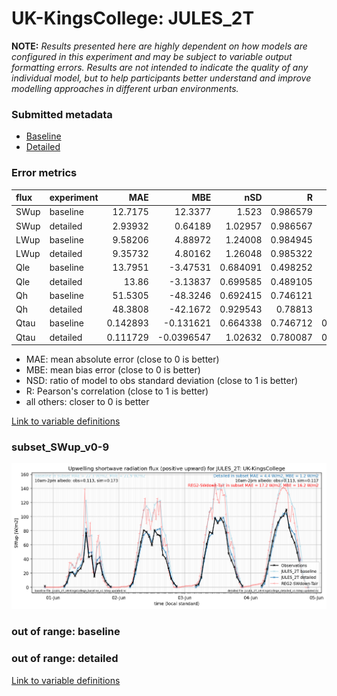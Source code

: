 # UK-KingsCollege: JULES_2T

**NOTE:** *Results presented here are highly dependent on how models are configured in this experiment and may be subject to variable output formatting errors. Results are not intended to indicate the quality of any individual model, but to help participants better understand and improve modelling approaches in different urban environments.*

### Submitted metadata

- [Baseline](JULES_2T_UK-KingsCollege_baseline_attrs.md)
- [Detailed](JULES_2T_UK-KingsCollege_detailed_attrs.md)

### Error metrics

| flux   | experiment   |       MAE |         MBE |      nSD |        R |        5th |       95th |      RMSE |    cRMSE |       AMBE |     1-nSD |       1-R |   nSkewness |   nKurtosis |   Overlap |
|:-------|:-------------|----------:|------------:|---------:|---------:|-----------:|-----------:|----------:|---------:|-----------:|----------:|----------:|------------:|------------:|----------:|
| SWup   | baseline     | 12.7175   |  12.3377    | 1.523    | 0.986579 |  0.436157  | 38.1826    | 18.0925   | 0.560721 | 12.3377    | 0.522996  | 0.0134213 | 0.039503    |    0.238293 | 0.139478  |
| SWup   | detailed     |  2.93932  |   0.64189   | 1.02957  | 0.986567 |  0.628546  |  1.44814   |  4.03801  | 0.168922 |  0.64189   | 0.0295645 | 0.0134331 | 0.0396414   |    0.238483 | 0.0941511 |
| LWup   | baseline     |  9.58206  |   4.88972   | 1.24008  | 0.984945 |  5.97308   | 23.6859    | 12.6719   | 0.308185 |  4.88972   | 0.240081  | 0.0150555 | 0.0171287   |    0.364666 | 0.113321  |
| LWup   | detailed     |  9.35732  |   4.80162   | 1.26048  | 0.985322 |  5.82922   | 26.316     | 13.1881   | 0.323804 |  4.80162   | 0.260476  | 0.0146776 | 0.151       |    0.153588 | 0.0974285 |
| Qle    | baseline     | 13.7951   |  -3.47531   | 0.684091 | 0.498252 |  7.95365   | 16.9065    | 19.428    | 0.886725 |  3.47531   | 0.315909  | 0.501748  | 0.70333     |    0.974511 | 0.219051  |
| Qle    | detailed     | 13.86     |  -3.13837   | 0.699585 | 0.489105 |  8.1875    | 16.4187    | 19.5948   | 0.897262 |  3.13837   | 0.300415  | 0.510895  | 0.814544    |    1.28543  | 0.203662  |
| Qh     | baseline     | 51.5305   | -48.3246    | 0.692415 | 0.746121 | 17.9516    | 81.9953    | 65.2128   | 0.667973 | 48.3246    | 0.307586  | 0.253879  | 0.408673    |    0.86304  | 0.477305  |
| Qh     | detailed     | 48.3808   | -42.1672    | 0.929543 | 0.78813  | 24.8709    | 37.5139    | 59.0938   | 0.631545 | 42.1672    | 0.0704589 | 0.21187   | 0.385252    |    0.644434 | 0.474652  |
| Qtau   | baseline     |  0.142893 |  -0.131621  | 0.664338 | 0.746712 |  0.0394558 |  0.260301  |  0.197375 | 0.670229 |  0.131621  | 0.335662  | 0.253288  | 0.0253029   |    0.152761 | 0.291922  |
| Qtau   | detailed     |  0.111729 |  -0.0396547 | 1.02632  | 0.780087 |  0.0354314 |  0.0120064 |  0.152789 | 0.672378 |  0.0396547 | 0.026316  | 0.219913  | 0.000624841 |    0.041144 | 0.13088   |

 - MAE: mean absolute error (close to 0 is better)
 - MBE: mean bias error (close to 0 is better)
 - NSD: ratio of model to obs standard deviation (close to 1 is better)
 - R: Pearson's correlation (close to 1 is better)
 - all others: closer to 0 is better

[Link to variable definitions](../modelattrs/variable_definitions.md)

### <a name="subset_swup_v0-9"></a>subset_SWup_v0-9
[![JULES_2T_UK-KingsCollege_subset_SWup_v0-9.png](JULES_2T_UK-KingsCollege_subset_SWup_v0-9.png)](JULES_2T_UK-KingsCollege_subset_SWup_v0-9.png)

### out of range: baseline


### out of range: detailed



[Link to variable definitions](../modelattrs/variable_definitions.md)

